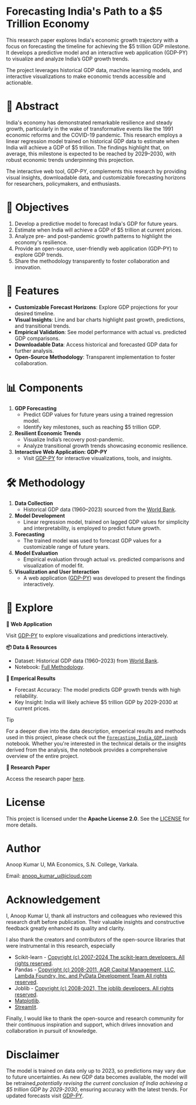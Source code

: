 # Forecasting India's Path to a $5 Trillion Economy

This research paper explores India's economic growth trajectory with a focus on forecasting the timeline for achieving the $5 trillion GDP milestone. It develops a predictive model and an interactive web application (GDP-PY) to visualize and analyze India’s GDP growth trends.

The project leverages historical GDP data, machine learning models, and interactive visualizations to make economic trends accessible and actionable.

# 📜 Abstract

India's economy has demonstrated remarkable resilience and steady growth, particularly in the wake of transformative events like the 1991 economic reforms and the COVID-19 pandemic. This research employs a linear regression model trained on historical GDP data to estimate when India will achieve a GDP of $5 trillion. The findings highlight that, on average, this milestone is expected to be reached by 2029–2030, with robust economic trends underpinning this projection.

The interactive web tool, GDP-PY, complements this research by providing visual insights, downloadable data, and customizable forecasting horizons for researchers, policymakers, and enthusiasts.

# 🎯 Objectives

1. Develop a predictive model to forecast India's GDP for future years.
2. Estimate when India will achieve a GDP of $5 trillion at current prices.
3. Analyze pre- and post-pandemic growth patterns to highlight the economy's resilience.
4. Provide an open-source, user-friendly web application (GDP-PY) to explore GDP trends.
5. Share the methodology transparently to foster collaboration and innovation.

# 🚀 Features

- **Customizable Forecast Horizons**: Explore GDP projections for your desired timeline.
- **Visual Insights**: Line and bar charts highlight past growth, predictions, and transitional trends.
- **Empirical Validation**: See model performance with actual vs. predicted GDP comparisons.
- **Downloadable Data**: Access historical and forecasted GDP data for further analysis.
- **Open-Source Methodology**: Transparent implementation to foster collaboration.

# 📊 Components

1. **GDP Forecasting**
   - Predict GDP values for future years using a trained regression model.
   - Identify key milestones, such as reaching $5 trillion GDP.
2. **Resilient Economic Trends**
   - Visualize India’s recovery post-pandemic.
   - Analyze transitional growth trends showcasing economic resilience.
3. **Interactive Web Application: GDP-PY**
   - Visit [GDP-PY](https://gdp-py.streamlit.app) for interactive visualizations, tools, and insights.

# 🛠 Methodology

1. **Data Collection**
   - Historical GDP data (1960–2023) sourced from the [World Bank](https://data.worldbank.org/indicator/NY.GDP.MKTP.CD?locations=IN).
2. **Model Development**
   - Linear regression model, trained on lagged GDP values for simplicity and interpretability, is employed to predict future growth.
3.  **Forecasting**
    - The trained model was used to forecast GDP values for a customizable range of future years. 
5. **Model Evaluation**
   - Empirical evaluation through actual vs. predicted comparisons and visualization of model fit.
6. **Visualization and User Interaction**
   - A web application ([GDP-PY](https://gdp-py.streamlit.app)) was developed to present the findings interactively.

# 🌟 Explore

**🦋 Web Application**

Visit [GDP-PY](https://gdp-py.streamlit.app) to explore visualizations and predictions interactively.

**📦 Data & Resources**

- Dataset: Historical GDP data (1960–2023) from [World Bank](https://data.worldbank.org/indicator/NY.GDP.MKTP.CD?locations=IN).
- Notebook: [Full Methodology](https://github.com/neuraledgeai/GDP-PY/blob/main/Forecasting_India_GDP.ipynb).

**🔬 Emperical Results**

- Forecast Accuracy: The model predicts GDP growth trends with high reliability.
- Key Insight: India will likely achieve $5 trillion GDP by 2029-2030 at current prices.

>[!TIP]
>For a deeper dive into the data description, emperical results and methods used in this project, please check out the [`Forecasting_India_GDP.ipynb`](https://github.com/neuraledgeai/GDP-PY/blob/main/Forecasting_India_GDP.ipynb) notebook. Whether you're interested in the technical details or the insights derived from the analysis, the notebook provides a comprehensive overview of the entire project.

**📜 Research Paper**

Access the research paper [here](https://www.icloud.com/iclouddrive/048iIlJkniilUGX0RKN6tESFg#Forecasting_India's_Path_to_a_%245_Trillion_Economy_pdf).

# License

This project is licensed under the **Apache License 2.0**. See the [LICENSE](https://github.com/neuraledgeai/GDP-PY/blob/main/LICENSE) for more details.

# Author

Anoop Kumar U, MA Economics, S.N. College, Varkala.

Email: anoop_kumar_u@icloud.com

# Acknowledgement

I, Anoop Kumar U, thank all instructors and colleagues who reviewed this research draft before publication. Their valuable insights and constructive feedback greatly enhanced its quality and clarity.

I also thank the creators and contributors of the open-source libraries that were instrumental in this research, especially

- Scikit-learn - [Copyright (c) 2007-2024 The scikit-learn developers. All rights reserved](https://github.com/scikit-learn/scikit-learn?tab=BSD-3-Clause-1-ov-file).
- Pandas - [Copyright (c) 2008-2011, AQR Capital Management, LLC, Lambda Foundry, Inc. and PyData Development Team All rights reserved](https://github.com/pandas-dev/pandas?tab=BSD-3-Clause-1-ov-file).
- Joblib - [Copyright (c) 2008-2021, The joblib developers. All rights reserved](https://github.com/joblib/joblib?tab=BSD-3-Clause-1-ov-file).
- [Matplotlib](https://ieeexplore.ieee.org/document/4160265).
- [Streamlit](https://github.com/streamlit/streamlit?tab=Apache-2.0-1-ov-file).

Finally, I would like to thank the open-source and research community for their continuous inspiration and support, which drives innovation and collaboration in pursuit of knowledge.

# Disclaimer

The model is trained on data only up to 2023, so predictions may vary due to future uncertainties. As new GDP data becomes available, the model will be retrained,*potentially revising the current conclusion of India achieving a $5 trillion GDP by 2029-2030*, ensuring accuracy with the latest trends. For updated forecasts visit [GDP-PY](https://gdp-py.streamlit.app).
